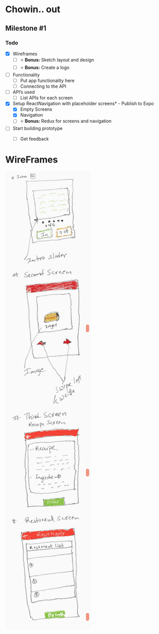 # Chowin.. out

## Milestone #1

### Todo

- [x] Wireframes
  - [ ] :star: **Bonus:** Sketch layout and design
  - [ ] :star: **Bonus:** Create a logo
- [ ] Functionality
  - [ ] Put app functionality here 
  - [ ] Connecting to the API
- [ ] API’s used
  - [ ] List APIs for each screen
- [x] Setup ReactNavigation with placeholder screens* - Publish to Expo
  - [x] Empty Screens
  - [x] Navigation
  - [ ] :star: **Bonus:** Redux for screens and navigation 
- [ ] Start building prototype
  - [ ] Get feedback


# WireFrames 

<div style={{display: flex; flex-direction: row}}>
  <img src="project-plan-files/first-basic-sketch.jpg" width="270" />

</div>
